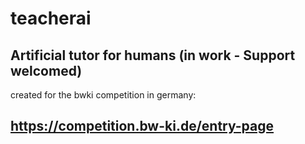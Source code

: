 # teacherai
Artificial tutor for humans (in work - Support welcomed)
----------------------------------------------------------------------
created for the bwki competition in germany:

https://competition.bw-ki.de/entry-page
----------------------------------------------------------------------

